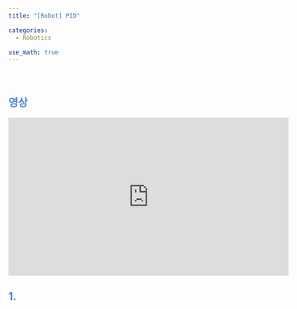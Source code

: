 ```yaml
---
title: "[Robot] PID"

categories:
  - Robotics

use_math: true
---
```




<br>


## <span style="color:rgb(81, 132, 209) ;"> 영상
<iframe width="560" height="315" 
    src="https://www.youtube.com/embed/6AYVdglVcEU" 
    title="YouTube video player" 
    frameborder="0" 
    allow="accelerometer; autoplay; clipboard-write; encrypted-media; gyroscope; picture-in-picture; web-share" 
    allowfullscreen>
</iframe>


## <span style="color:rgb(81, 132, 209) ;"> 1.

